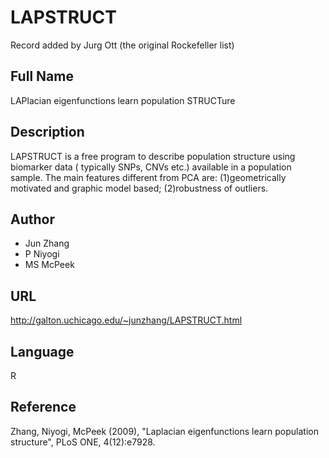 # LAPSTRUCT
Record added by Jurg Ott (the original Rockefeller list)

## Full Name
LAPlacian eigenfunctions learn population STRUCTure

## Description
LAPSTRUCT is a free program to describe population structure using biomarker data ( typically SNPs, CNVs etc.) available in a population sample. The main features different from PCA are: (1)geometrically motivated and graphic model based; (2)robustness of outliers.

## Author
* Jun Zhang
* P Niyogi
* MS McPeek

## URL
http://galton.uchicago.edu/~junzhang/LAPSTRUCT.html

## Language
R

## Reference
Zhang, Niyogi, McPeek (2009), "Laplacian eigenfunctions learn population structure", PLoS ONE, 4(12):e7928.